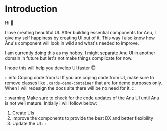 # Introduction

Hi 👋

I love creating beautiful UI. After building essential components for Anu, I give my self happiness by creating UI out of it. This way I also know how Anu's component will look in wild and what's needed to improve.

I am currently doing this as my hobby. I might separate Anu UI in another domain in future but let's not make things complicate for now.

I hope this will help you develop UI faster 😇

:::info Coping code from UI
If you are coping code from UI, make sure to remove classes like `.cards-demo-container` that are for demo purposes only. When I will redesign the docs site there will be no need for it.
:::

:::warning
Make sure to check for the code updates of the Anu UI until Anu is not well mature. Initially I will follow below:

1. Create UIs
2. Improve the components to provide the best DX and better flexibility
3. Update the UI
:::
